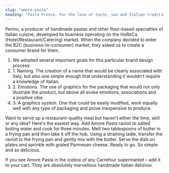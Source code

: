 ```yaml
---
slug: "amore-pasta"
heading: "Pasta Fresca. For the love of taste, sun and Italian tradition."
---
```

Perino, a producer of handmade pastas and other flour-based specialties of Italian cuisine, developed its business operating on the HoReCa (Hotel/Restaurant/Catering) market. When the company decided to enter the B2C (business-to-consumer) market, they asked us to create a consumer brand for them.

1. We adopted several important goals for this particular brand design process: 
2. 1. Naming. The creation of a name that would be clearly associated with Italy, but also one simple enough that understanding it wouldn’t require a knowledge of Italian. 
3. 2. Emotions. The use of graphics for the packaging that would not only illustrate the product, but above all evoke emotions, associations and a positive vibe. 
4. 3. A graphics system. One that could be easily modified, work equally well with any type of packaging and prove inexpensive to produce.

Want to serve up a restaurant-quality meal but haven’t either the time, skill or any idea? Here's the easiest way. Add Amore Pasta ravioli to salted boiling water and cook for three minutes. Melt two tablespoons of butter in a frying pan and then take it off the hob. Using a straining ladle, transfer the ravioli to the frying pan and gently mix with the butter. Serve the dish on plates and sprinkle with grated Parmesan cheese. Ready to go. So simple and so delicious.

If you see Amore Pasta in the icebox of any Carrefour supermarket – add it to your cart. They are absolutely marvellous handmade Italian deliziosi.
